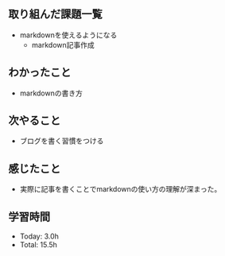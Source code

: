 ## 取り組んだ課題一覧
- markdownを使えるようになる
  - markdown記事作成
## わかったこと
- markdownの書き方
## 次やること
- ブログを書く習慣をつける
## 感じたこと
- 実際に記事を書くことでmarkdownの使い方の理解が深まった。
## 学習時間
- Today: 3.0h
- Total: 15.5h
